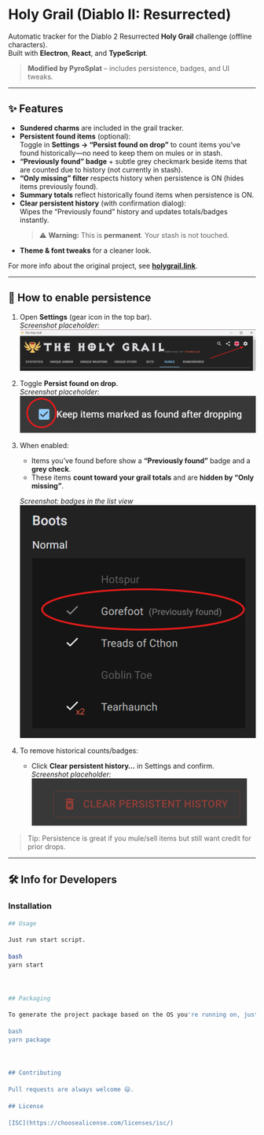 # Holy Grail (Diablo II: Resurrected)

Automatic tracker for the Diablo 2 Resurrected **Holy Grail** challenge (offline characters).  
Built with **Electron**, **React**, and **TypeScript**.

> **Modified by PyroSplat** – includes persistence, badges, and UI tweaks.

---

## ✨ Features

- **Sundered charms** are included in the grail tracker.
- **Persistent found items** (optional):  
  Toggle in **Settings → “Persist found on drop”** to count items you’ve found historically—no need to keep them on mules or in stash.
- **“Previously found” badge** + subtle grey checkmark beside items that are counted due to history (not currently in stash).
- **“Only missing” filter** respects history when persistence is ON (hides items previously found).
- **Summary totals** reflect historically found items when persistence is ON.
- **Clear persistent history** (with confirmation dialog):  
  Wipes the “Previously found” history and updates totals/badges instantly.  
  > ⚠️ **Warning:** This is **permanent**. Your stash is not touched.
- **Theme & font tweaks** for a cleaner look.

For more info about the original project, see **[holygrail.link](https://holygrail.link)**.

---

## 🧰 How to enable persistence

1. Open **Settings** (gear icon in the top bar).  
   _Screenshot placeholder:_  
   ![Open Settings](docs/images/settings-open.png "Open Settings")

2. Toggle **Persist found on drop**.  
   _Screenshot placeholder:_  
   ![Persist found on drop toggle](docs/images/persist-toggle.png "Enable persistence")

3. When enabled:
   - Items you’ve found before show a **“Previously found”** badge and a **grey check**.
   - These items **count toward your grail totals** and are **hidden by “Only missing”**.

   _Screenshot: badges in the list view_  
   ![Previously found badge and grey check](docs/images/previously-found-badge.png "‘Previously found’ badge + grey check")

4. To remove historical counts/badges:
   - Click **Clear persistent history…** in Settings and confirm.  
     _Screenshot placeholder:_  
     ![Clear persistent history](docs/images/clear-history.png "Clear persistence with confirmation")

> Tip: Persistence is great if you mule/sell items but still want credit for prior drops.

---

## 🛠 Info for Developers

### Installation

```bash
## Usage

Just run start script.

bash
yarn start



## Packaging

To generate the project package based on the OS you're running on, just run:

bash
yarn package



## Contributing

Pull requests are always welcome 😃.

## License

[ISC](https://choosealicense.com/licenses/isc/)
